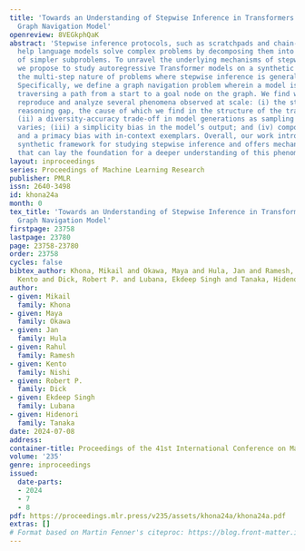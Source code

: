 ```yaml
---
title: 'Towards an Understanding of Stepwise Inference in Transformers: A Synthetic
  Graph Navigation Model'
openreview: 8VEGkphQaK
abstract: 'Stepwise inference protocols, such as scratchpads and chain-of-thought,
  help language models solve complex problems by decomposing them into a sequence
  of simpler subproblems. To unravel the underlying mechanisms of stepwise inference
  we propose to study autoregressive Transformer models on a synthetic task that embodies
  the multi-step nature of problems where stepwise inference is generally most useful.
  Specifically, we define a graph navigation problem wherein a model is tasked with
  traversing a path from a start to a goal node on the graph. We find we can empirically
  reproduce and analyze several phenomena observed at scale: (i) the stepwise inference
  reasoning gap, the cause of which we find in the structure of the training data;
  (ii) a diversity-accuracy trade-off in model generations as sampling temperature
  varies; (iii) a simplicity bias in the model’s output; and (iv) compositional generalization
  and a primacy bias with in-context exemplars. Overall, our work introduces a grounded,
  synthetic framework for studying stepwise inference and offers mechanistic hypotheses
  that can lay the foundation for a deeper understanding of this phenomenon.'
layout: inproceedings
series: Proceedings of Machine Learning Research
publisher: PMLR
issn: 2640-3498
id: khona24a
month: 0
tex_title: 'Towards an Understanding of Stepwise Inference in Transformers: A Synthetic
  Graph Navigation Model'
firstpage: 23758
lastpage: 23780
page: 23758-23780
order: 23758
cycles: false
bibtex_author: Khona, Mikail and Okawa, Maya and Hula, Jan and Ramesh, Rahul and Nishi,
  Kento and Dick, Robert P. and Lubana, Ekdeep Singh and Tanaka, Hidenori
author:
- given: Mikail
  family: Khona
- given: Maya
  family: Okawa
- given: Jan
  family: Hula
- given: Rahul
  family: Ramesh
- given: Kento
  family: Nishi
- given: Robert P.
  family: Dick
- given: Ekdeep Singh
  family: Lubana
- given: Hidenori
  family: Tanaka
date: 2024-07-08
address:
container-title: Proceedings of the 41st International Conference on Machine Learning
volume: '235'
genre: inproceedings
issued:
  date-parts:
  - 2024
  - 7
  - 8
pdf: https://proceedings.mlr.press/v235/assets/khona24a/khona24a.pdf
extras: []
# Format based on Martin Fenner's citeproc: https://blog.front-matter.io/posts/citeproc-yaml-for-bibliographies/
---
```

